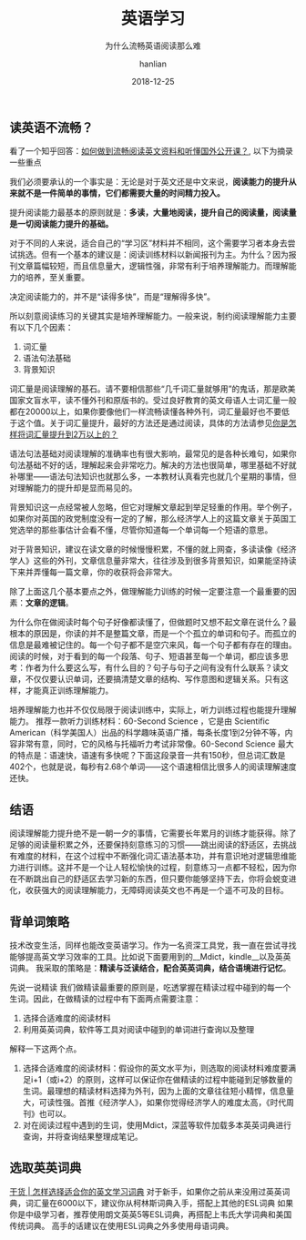 ﻿---
layout:     post
title:      英语学习
subtitle:   为什么流畅英语阅读那么难
date:       2018-12-25
author:     hanlian
header-img: img/post-bg-2015.jpg
catalog:	true
tags:
    - English
    - 英语学习
---

## 读英语不流畅？

看了一个知乎回答：[如何做到流畅阅读英文资料和听懂国外公开课？](https://www.zhihu.com/question/20364185/answer/68330933), 以下为摘录一些重点

我们必须要承认的一个事实是：无论是对于英文还是中文来说，**阅读能力的提升从来就不是一件简单的事情，它们都需要大量的时间精力投入。**

提升阅读能力最基本的原则就是：**多读，大量地阅读，提升自己的阅读量，阅读量是一切阅读能力提升的基础。**

对于不同的人来说，适合自己的“学习区”材料并不相同，这个需要学习者本身去尝试挑选。但有一个基本的建议是：阅读训练材料以新闻报刊为主。为什么？因为报刊文章篇幅较短，而且信息量大，逻辑性强，非常有利于培养理解能力。而理解能力的培养，至关重要。

决定阅读能力的，并不是“读得多快”，而是“理解得多快”。

所以刻意阅读练习的关键其实是培养理解能力。一般来说，制约阅读理解能力主要有以下几个因素：

1. 词汇量
2. 语法句法基础
3. 背景知识

词汇量是阅读理解的基石。请不要相信那些“几千词汇量就够用”的鬼话，那是欧美国家文盲水平，读不懂外刊和原版书的。受过良好教育的英文母语人士词汇量一般都在20000以上，如果你要像他们一样流畅读懂各种外刊，词汇量最好也不要低于这个值。关于词汇量提升，最好的方法还是通过阅读，具体的方法请参见[你是怎样将词汇量提升到2万以上的？](https://mp.weixin.qq.com/s?__biz=MzA4MTY0NTYwMA==&mid=205537213&idx=1&sn=949c3189569e1c69cedc74ad9abdf882&scene=21#wechat_redirect)

语法句法基础对阅读理解的准确率也有很大影响，最常见的是各种长难句，如果你句法基础不好的话，理解起来会非常吃力。解决的方法也很简单，哪里基础不好就补哪里——语法句法知识也就那么多，一本教材认真看完也就几个星期的事情，但对理解能力的提升却是显而易见的。

背景知识这一点经常被人忽略，但它对理解文章起到举足轻重的作用。举个例子，如果你对英国的政党制度没有一定的了解，那么经济学人上的这篇文章关于英国工党选举的那些事估计会看不懂，尽管你知道每一个单词每一个短语的意思。

对于背景知识，建议在读文章的时候慢慢积累，不懂的就上网查，多读读像《经济学人》这些的外刊，文章信息量非常大，往往涉及到很多背景知识，如果能坚持读下来并弄懂每一篇文章，你的收获将会非常大。

除了上面这几个基本要点之外，做理解能力训练的时候一定要注意一个最重要的因素：__文章的逻辑__。

为什么你在做阅读时每个句子好像都读懂了，但做题时又想不起文章在说什么？最根本的原因是，你读的并不是整篇文章，而是一个个孤立的单词和句子。而孤立的信息是最难被记住的。每一个句子都不是空穴来风，每一个句子都有存在的理由。阅读的时候，对于看到的每一个段落、句子、短语甚至每一个单词，都应该多思考：作者为什么要这么写，有什么目的？句子与句子之间有没有什么联系？读文章，不仅仅要认识单词，还要搞清楚文章的结构、写作意图和逻辑关系。只有这样，才能真正训练理解能力。

培养理解能力也并不仅仅局限于阅读训练中，实际上，听力训练过程也能提升理解能力。
推荐一款听力训练材料：60-Second Science ，它是由 Scientific American（科学美国人）出品的科学趣味英语广播，每条长度1到2分钟不等，内容非常有意，同时，它的风格与托福听力考试非常像。60-Second Science 最大的特点是：语速快，语速有多快呢？下面这段录音一共有150秒，但总词汇数是402个，也就是说，每秒有2.68个单词——这个语速相信比很多人的阅读理解速度还快。

## 结语
阅读理解能力提升绝不是一朝一夕的事情，它需要长年累月的训练才能获得。除了足够的阅读量积累之外，还要保持刻意练习的习惯——跳出阅读的舒适区，去挑战有难度的材料，在这个过程中不断强化词汇语法基本功，并有意识地对逻辑思维能力进行训练。这并不是一个让人轻松愉快的过程，刻意练习一点都不轻松，因为你在不断跳出自己的舒适区去学习新的东西，但只要你能够坚持下去，你将会蜕变进化，收获强大的阅读理解能力，无障碍阅读英文也不再是一个遥不可及的目标。


## 背单词策略

技术改变生活，同样也能改变英语学习。作为一名资深工具党，我一直在尝试寻找能够提高英文学习效率的工具。比如说下面要用到的__Mdict，kindle__以及英英词典。
我采取的策略是：__精读与泛读结合，配合英英词典，结合语境进行记忆__。

先说一说精读
我们做精读最重要的原则是，吃透掌握在精读过程中碰到的每一个生词。因此，在做精读的过程中有下面两点需要注意：
1. 选择合适难度的阅读材料 
2. 利用英英词典，软件等工具对阅读中碰到的单词进行查询以及整理

解释一下这两个点。
1. 选择合适难度的阅读材料：假设你的英文水平为i，则选取的阅读材料难度要满足i+1（或i+2）的原则，这样可以保证你在做精读的过程中能碰到足够数量的生词。最理想的精读材料选择为外刊，因为上面的文章往往短小精悍，信息量大，可读性强。首推《经济学人》，如果你觉得经济学人的难度太高，《时代周刊》也可以。
2. 对在阅读过程中遇到的生词，使用Mdict，深蓝等软件加载多本英英词典进行查询，并将查询结果整理成笔记。






## 选取英英词典
[干货 | 怎样选择适合你的英文学习词典](https://mp.weixin.qq.com/s?__biz=MzA4MTY0NTYwMA==&mid=202557756&idx=1&sn=28465537e7fee60e1cb707d99295f6cd&scene=21#wechat_redirect)
对于新手，如果你之前从来没用过英英词典，词汇量在6000以下，建议你从柯林斯词典入手，搭配上其他的ESL词典
如果你是中级学习者，推荐使用朗文英英5等ESL词典，再搭配上韦氏大学词典和美国传统词典。
高手的话建议在使用ESL词典之外多使用母语词典。

